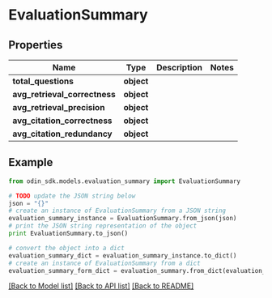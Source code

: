 # EvaluationSummary


## Properties

Name | Type | Description | Notes
------------ | ------------- | ------------- | -------------
**total_questions** | **object** |  | 
**avg_retrieval_correctness** | **object** |  | 
**avg_retrieval_precision** | **object** |  | 
**avg_citation_correctness** | **object** |  | 
**avg_citation_redundancy** | **object** |  | 

## Example

```python
from odin_sdk.models.evaluation_summary import EvaluationSummary

# TODO update the JSON string below
json = "{}"
# create an instance of EvaluationSummary from a JSON string
evaluation_summary_instance = EvaluationSummary.from_json(json)
# print the JSON string representation of the object
print EvaluationSummary.to_json()

# convert the object into a dict
evaluation_summary_dict = evaluation_summary_instance.to_dict()
# create an instance of EvaluationSummary from a dict
evaluation_summary_form_dict = evaluation_summary.from_dict(evaluation_summary_dict)
```
[[Back to Model list]](../README.md#documentation-for-models) [[Back to API list]](../README.md#documentation-for-api-endpoints) [[Back to README]](../README.md)


